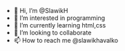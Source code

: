 - 👋 Hi, I’m @SlawikH
- 👀 I’m interested in programming
- 🌱 I’m currently learning html,css
- 💞️ I’m looking to collaborate
- 📫 How to reach me @slawikhavalko

<!---
SlawikH/SlawikH is a ✨ special ✨ repository because its `README.md` (this file) appears on your GitHub profile.
You can click the Preview link to take a look at your changes.
--->
